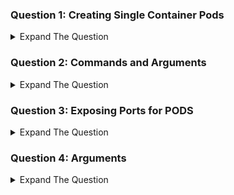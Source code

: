 ### Question 1: Creating Single Container Pods 

<details><summary>Expand The Question </summary>
<p>


a. Create a pod with the name of kplabs-nginx. 

b. The pod should be launched from an image of ``` mykplabs/kubernetes:nginx``` 

c. The name of the container should be mycontainer

</details>

### Question 2: Commands and Arguments

<details><summary>Expand The Question </summary>
<p>


Create a pod with the name of kplabs-cmdargs. The pod should be launched from an image of ```busybox``` . The name of the container should be cmdcontainer. Both the container image's CMD and ENTRYPOINT instruction should be overridden. 

The container should start with ```sleep``` command and argument of ```3600```
</details>

### Question 3: Exposing Ports for PODS

<details><summary>Expand The Question </summary>
<p>

Create a pod with the name of kplabs-ports. The pod should be launched from an image of ```nginx``` . The name of the container should be nginx. Expose Port ```80``` for the POD.

</details>


### Question 4: Arguments

<details><summary>Expand The Question </summary>
<p>

Create a pod named ```kplabs-logging```

The Pod should have a container running from the busybox image with the following arguments:

    - /bin/sh
    - -c
    - >
      i=0;
      while true;
      do
        echo "$i: $(date)" >> /var/log/1.log;
        echo "$(date) INFO $i" >> /var/log/2.log;
        i=$((i+1));
        sleep 1;
      done

Once POD is created, connect to the POD and verify the contents of ```/var/log/1.log``` and ```/var/log/2.log```

</details>

